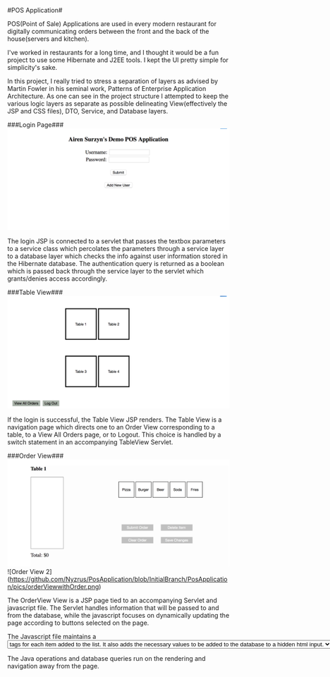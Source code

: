 #POS Application#

POS(Point of Sale) Applications are used in every modern restaurant for digitally communicating orders between the front and the back of the house(servers and kitchen).

I've worked in restaurants for a long time, and I thought it would be a fun project to use some Hibernate and J2EE tools. I kept the UI pretty simple for simplicity's sake.

In this project, I really tried to stress a separation of layers as advised by Martin Fowler in his seminal work, Patterns of Enterprise Application Architecture. As one can see in the project structure I attempted to keep the various logic layers as separate as possible delineating View(effectively the JSP and CSS files), DTO, Service, and Database layers.

###Login Page###
![LoginPage](https://github.com/Nyzrus/PosApplication/blob/InitialBranch/PosApplication/pics/login.png)

The login JSP is connected to a servlet that passes the textbox parameters to a service class which percolates the parameters through a service layer to a database layer which checks the info against user information stored in the Hibernate database. The authentication query is returned as a boolean which is passed back through the service layer to the servlet which grants/denies access accordingly.

###Table View###
![Add User](https://github.com/Nyzrus/PosApplication/blob/InitialBranch/PosApplication/pics/tableView.png)

If the login is successful, the Table View JSP renders. The Table View is a navigation page which directs one to an Order View corresponding to a table, to a View All Orders page, or to Logout. This choice is handled by a switch statement in an accompanying TableView Servlet.

###Order View###
![Order View](https://github.com/Nyzrus/PosApplication/blob/InitialBranch/PosApplication/pics/orderView.png)
![Order View 2]
(https://github.com/Nyzrus/PosApplication/blob/InitialBranch/PosApplication/pics/orderViewwithOrder.png)

The OrderView View is a JSP page tied to an accompanying Servlet and javascript file. The Servlet handles information that will be passed to and from the database, while the javascript focuses on dynamically updating the page according to buttons selected on the page.

The Javascript file maintains a <select> menu on the left side of the page which dynamically creates <option> tags for each item added to the list. It also adds the necessary values to be added to the database to a hidden html input.

The Java operations and database queries run on the rendering and navigation away from the page. 

